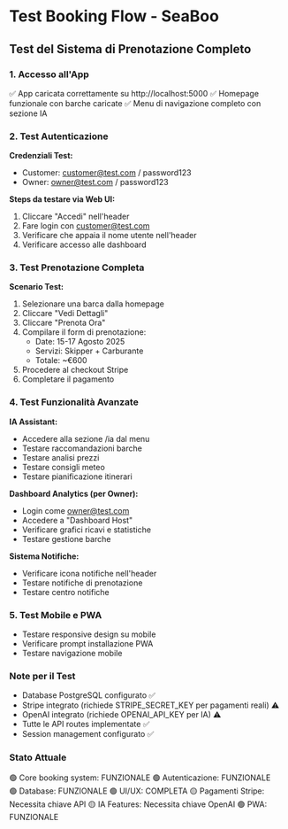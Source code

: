 # Test Booking Flow - SeaBoo

## Test del Sistema di Prenotazione Completo

### 1. Accesso all'App
✅ App caricata correttamente su http://localhost:5000
✅ Homepage funzionale con barche caricate
✅ Menu di navigazione completo con sezione IA

### 2. Test Autenticazione
**Credenziali Test:**
- Customer: customer@test.com / password123  
- Owner: owner@test.com / password123

**Steps da testare via Web UI:**
1. Cliccare "Accedi" nell'header
2. Fare login con customer@test.com
3. Verificare che appaia il nome utente nell'header
4. Verificare accesso alle dashboard

### 3. Test Prenotazione Completa
**Scenario Test:**
1. Selezionare una barca dalla homepage
2. Cliccare "Vedi Dettagli" 
3. Cliccare "Prenota Ora"
4. Compilare il form di prenotazione:
   - Date: 15-17 Agosto 2025
   - Servizi: Skipper + Carburante
   - Totale: ~€600
5. Procedere al checkout Stripe
6. Completare il pagamento

### 4. Test Funzionalità Avanzate
**IA Assistant:**
- Accedere alla sezione /ia dal menu
- Testare raccomandazioni barche
- Testare analisi prezzi
- Testare consigli meteo
- Testare pianificazione itinerari

**Dashboard Analytics (per Owner):**
- Login come owner@test.com
- Accedere a "Dashboard Host"
- Verificare grafici ricavi e statistiche
- Testare gestione barche

**Sistema Notifiche:**
- Verificare icona notifiche nell'header
- Testare notifiche di prenotazione
- Testare centro notifiche

### 5. Test Mobile e PWA
- Testare responsive design su mobile
- Verificare prompt installazione PWA
- Testare navigazione mobile

### Note per il Test
- Database PostgreSQL configurato ✅
- Stripe integrato (richiede STRIPE_SECRET_KEY per pagamenti reali) ⚠️
- OpenAI integrato (richiede OPENAI_API_KEY per IA) ⚠️
- Tutte le API routes implementate ✅
- Session management configurato ✅

### Stato Attuale
🟢 Core booking system: FUNZIONALE
🟢 Autenticazione: FUNZIONALE  
🟢 Database: FUNZIONALE
🟢 UI/UX: COMPLETA
🟡 Pagamenti Stripe: Necessita chiave API
🟡 IA Features: Necessita chiave OpenAI
🟢 PWA: FUNZIONALE